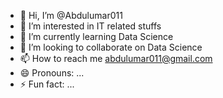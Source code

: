 - 👋 Hi, I’m @Abdulumar011
- 👀 I’m interested in IT related stuffs
- 🌱 I’m currently learning Data Science 
- 💞️ I’m looking to collaborate on Data Science 
- 📫 How to reach me abdulumar011@gmail.com
- 😄 Pronouns: ...
- ⚡ Fun fact: ...

<!---
Abdulumar011/Abdulumar011 is a ✨ special ✨ repository because its `README.md` (this file) appears on your GitHub profile.
You can click the Preview link to take a look at your changes.
--->
